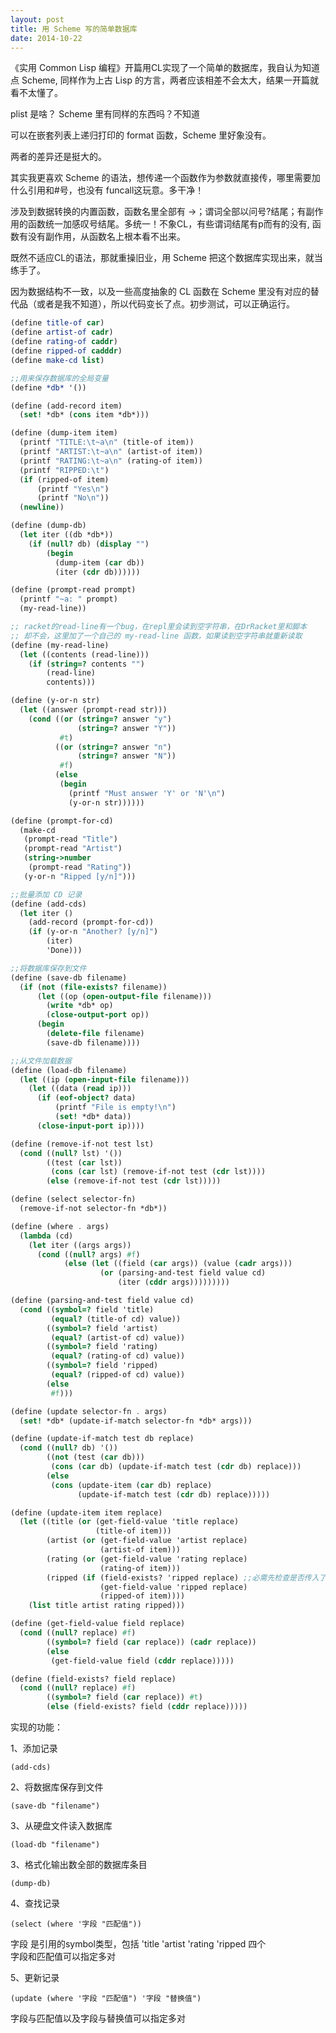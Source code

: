 ```yaml
---
layout: post
title: 用 Scheme 写的简单数据库
date: 2014-10-22
---
```


《实用 Common Lisp 编程》开篇用CL实现了一个简单的数据库，我自认为知道点 Scheme, 同样作为上古 Lisp 的方言，两者应该相差不会太大，结果一开篇就看不太懂了。

plist 是啥？ Scheme 里有同样的东西吗？不知道

可以在嵌套列表上递归打印的 format 函数，Scheme 里好象没有。

两者的差异还是挺大的。

其实我更喜欢 Scheme 的语法，想传递一个函数作为参数就直接传，哪里需要加什么引用和#号，也没有 funcall这玩意。多干净！

涉及到数据转换的内置函数，函数名里全部有 ->；谓词全部以问号?结尾；有副作用的函数统一加感叹号结尾。多统一！不象CL，有些谓词结尾有p而有的没有, 函数有没有副作用，从函数名上根本看不出来。

既然不适应CL的语法，那就重操旧业，用 Scheme 把这个数据库实现出来，就当练手了。

因为数据结构不一致，以及一些高度抽象的 CL 函数在 Scheme 里没有对应的替代品（或者是我不知道），所以代码变长了点。初步测试，可以正确运行。

```scheme
(define title-of car)
(define artist-of cadr)
(define rating-of caddr)
(define ripped-of cadddr)
(define make-cd list)

;;用来保存数据库的全局变量
(define *db* '())

(define (add-record item) 
  (set! *db* (cons item *db*)))

(define (dump-item item)
  (printf "TITLE:\t~a\n" (title-of item))
  (printf "ARTIST:\t~a\n" (artist-of item))
  (printf "RATING:\t~a\n" (rating-of item))
  (printf "RIPPED:\t")
  (if (ripped-of item)
      (printf "Yes\n")
      (printf "No\n"))
  (newline))

(define (dump-db)
  (let iter ((db *db*))
    (if (null? db) (display "")
        (begin
          (dump-item (car db))
          (iter (cdr db))))))

(define (prompt-read prompt)
  (printf "~a: " prompt)
  (my-read-line))

;; racket的read-line有一个bug，在repl里会读到空字符串，在DrRacket里和脚本
;; 却不会，这里加了一个自己的 my-read-line 函数，如果读到空字符串就重新读取
(define (my-read-line)
  (let ((contents (read-line)))
    (if (string=? contents "")
        (read-line)
        contents)))

(define (y-or-n str)
  (let ((answer (prompt-read str)))
    (cond ((or (string=? answer "y")
               (string=? answer "Y"))
           #t)
          ((or (string=? answer "n")
               (string=? answer "N"))
           #f)
          (else
           (begin
             (printf "Must answer 'Y' or 'N'\n")
             (y-or-n str))))))

(define (prompt-for-cd)
  (make-cd
   (prompt-read "Title")
   (prompt-read "Artist")
   (string->number
    (prompt-read "Rating"))
   (y-or-n "Ripped [y/n]")))

;;批量添加 CD 记录
(define (add-cds)
  (let iter ()
    (add-record (prompt-for-cd))
    (if (y-or-n "Another? [y/n]")
        (iter)
        'Done)))

;;将数据库保存到文件
(define (save-db filename)
  (if (not (file-exists? filename))
      (let ((op (open-output-file filename)))
        (write *db* op)
        (close-output-port op))
      (begin
        (delete-file filename)
        (save-db filename))))

;;从文件加载数据
(define (load-db filename)
  (let ((ip (open-input-file filename)))
    (let ((data (read ip)))
      (if (eof-object? data)
          (printf "File is empty!\n")
          (set! *db* data))
      (close-input-port ip))))

(define (remove-if-not test lst)
  (cond ((null? lst) '())
        ((test (car lst))
         (cons (car lst) (remove-if-not test (cdr lst))))
        (else (remove-if-not test (cdr lst)))))

(define (select selector-fn)
  (remove-if-not selector-fn *db*))

(define (where . args)
  (lambda (cd)
    (let iter ((args args))
      (cond ((null? args) #f)
            (else (let ((field (car args)) (value (cadr args)))
                    (or (parsing-and-test field value cd)
                        (iter (cddr args)))))))))

(define (parsing-and-test field value cd)
  (cond ((symbol=? field 'title)
         (equal? (title-of cd) value))
        ((symbol=? field 'artist)
         (equal? (artist-of cd) value))
        ((symbol=? field 'rating)
         (equal? (rating-of cd) value))
        ((symbol=? field 'ripped)
         (equal? (ripped-of cd) value))
        (else
         #f)))

(define (update selector-fn . args)
  (set! *db* (update-if-match selector-fn *db* args)))

(define (update-if-match test db replace)
  (cond ((null? db) '())
        ((not (test (car db)))
         (cons (car db) (update-if-match test (cdr db) replace)))
        (else
         (cons (update-item (car db) replace)
               (update-if-match test (cdr db) replace)))))

(define (update-item item replace)
  (let ((title (or (get-field-value 'title replace)
                   (title-of item)))
        (artist (or (get-field-value 'artist replace)
                    (artist-of item)))
        (rating (or (get-field-value 'rating replace)
                    (rating-of item)))
        (ripped (if (field-exists? 'ripped replace) ;;必需先检查是否传入了'ripped,否则无法把#f传递进去
                    (get-field-value 'ripped replace)
                    (ripped-of item))))
    (list title artist rating ripped)))

(define (get-field-value field replace)
  (cond ((null? replace) #f)
        ((symbol=? field (car replace)) (cadr replace))
        (else
         (get-field-value field (cddr replace)))))

(define (field-exists? field replace)
  (cond ((null? replace) #f)
        ((symbol=? field (car replace)) #t)
        (else (field-exists? field (cddr replace)))))
```

实现的功能：

1、添加记录

    (add-cds)

2、将数据库保存到文件

    (save-db "filename")

3、从硬盘文件读入数据库

    (load-db "filename")

3、格式化输出数全部的数据库条目

    (dump-db)

4、查找记录

    (select (where '字段 "匹配值")) 

字段 是引用的symbol类型，包括 'title 'artist 'rating 'ripped 四个   
字段和匹配值可以指定多对

5、更新记录

    (update (where '字段 "匹配值") '字段 "替换值") 

字段与匹配值以及字段与替换值可以指定多对

